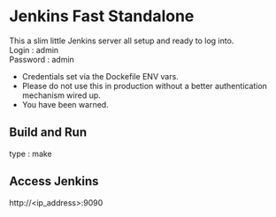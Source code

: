 # Jenkins Fast Standalone

This a slim little Jenkins server all setup and ready to log into.
<br>
Login : admin
<br>
Password : admin
<br>
* Credentials set via the Dockefile ENV vars.
* Please do not use this in production without a better authentication mechanism wired up.
* You have been warned.

## Build and Run
type : make

## Access Jenkins
http://<ip_address>:9090
